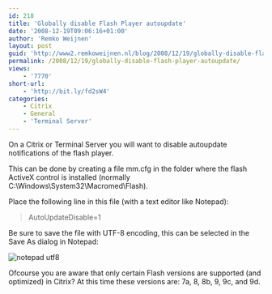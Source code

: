 ```yaml
---
id: 218
title: 'Globally disable Flash Player autoupdate'
date: '2008-12-19T09:06:16+01:00'
author: 'Remko Weijnen'
layout: post
guid: 'http://www2.remkoweijnen.nl/blog/2008/12/19/globally-disable-flash-player-autoupdate/'
permalink: /2008/12/19/globally-disable-flash-player-autoupdate/
views:
    - '7770'
short-url:
    - 'http://bit.ly/fd2sW4'
categories:
    - Citrix
    - General
    - 'Terminal Server'
---
```


On a Citrix or Terminal Server you will want to disable autoupdate notifications of the flash player.

This can be done by creating a file mm.cfg in the folder where the flash ActiveX control is installed (normally C:\\Windows\\System32\\Macromed\\Flash).

Place the following line in this file (with a text editor like Notepad):

> AutoUpdateDisable=1

Be sure to save the file with UTF-8 encoding, this can be selected in the Save As dialog in Notepad:

![notepad utf8](http://192.168.40.25:8081/wp-content/uploads/2008/12/notepad-utf8.png)

Ofcourse you are aware that only certain Flash versions are supported (and optimized) in Citrix? At this time these versions are: 7a, 8, 8b, 9, 9c, and 9d.
